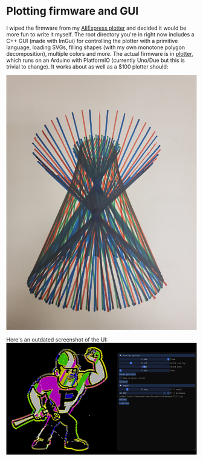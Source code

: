 # Plotting firmware and GUI

I wiped the firmware from my [AliExpress plotter](https://www.aliexpress.us/item/3256805577136430.html) and decided it would be more fun to write it myself. The root directory you're in right now includes a C++ GUI (made with ImGui) for controlling the plotter with a primitive language, loading SVGs, filling shapes (with my own monotone polygon decomposition), multiple colors and more. The actual firmware is in [plotter](./plotter), which runs on an Arduino with PlatformIO (currently Uno/Due but this is trivial to change). It works about as well as a $100 plotter should:

![In action](example.jpg)

Here's an outdated screenshot of the UI:
![UI screenshot](screenshot.png)